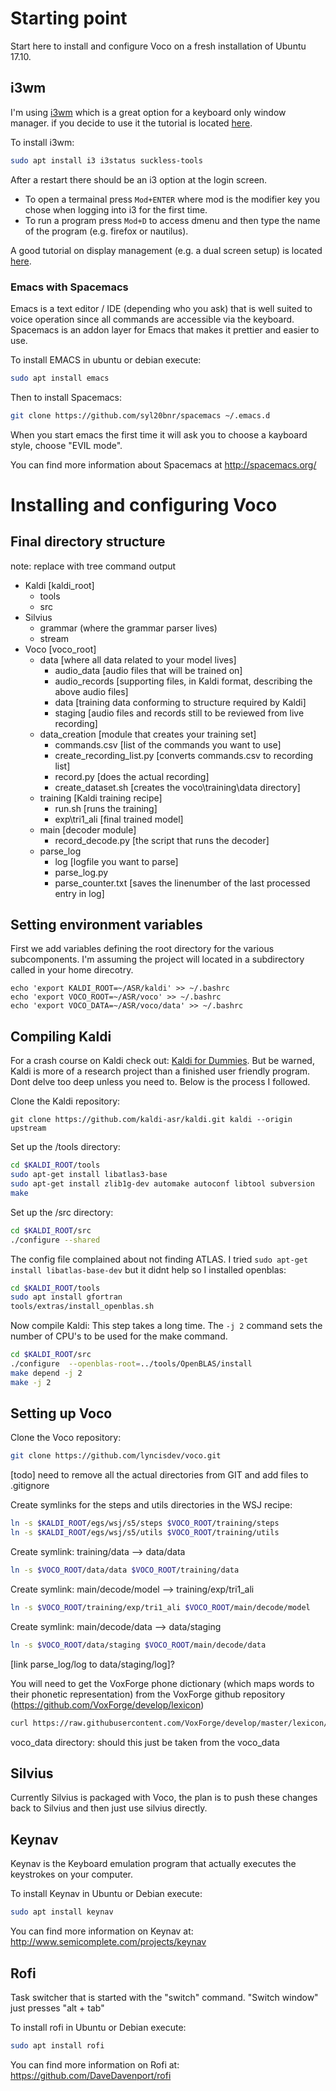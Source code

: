 # Starting point
Start here to install and configure Voco on a fresh installation of Ubuntu 17.10. 

## i3wm
I'm using [i3wm](https://i3wm.org/screenshots/) which is a great option for a keyboard only window manager. if you decide to use it the tutorial is located [here](https://i3wm.org/docs/userguide.html).

To install i3wm:
```bash
sudo apt install i3 i3status suckless-tools
```

After a restart there should be an i3 option at the login screen.  
- To open a termainal press ```Mod+ENTER``` where mod is the modifier key you chose when logging into i3 for the first time.  
- To run a program press ```Mod+D``` to access dmenu and then type the name of the program (e.g. firefox or nautilus).  

A good tutorial on display management (e.g. a dual screen setup) is located [here](http://christopherdecoster.com/posts/i3-wm/).

### Emacs with Spacemacs
Emacs is a text editor / IDE (depending who you ask) that is well suited to voice operation since all commands are accessible via the keyboard. Spacemacs is an addon layer for Emacs that makes it prettier and easier to use.  

To install EMACS in ubuntu or debian execute:
```bash
sudo apt install emacs
```

Then to install Spacemacs:
```bash
git clone https://github.com/syl20bnr/spacemacs ~/.emacs.d
```

When you start emacs the first time it will ask you to choose a kayboard style, choose "EVIL mode". 

You can find more information about Spacemacs at http://spacemacs.org/


# Installing and configuring Voco
## Final directory structure

note: replace with tree command output

- Kaldi [kaldi_root]
    - tools
    - src
- Silvius
    - grammar (where the grammar parser lives) 
    - stream 
- Voco [voco_root]
    - data [where all data related to your model lives]
        - audio_data [audio files that will be trained on]
        - audio_records [supporting files, in Kaldi format, describing the above audio files]
        - data [training data conforming to structure required by Kaldi]
        - staging [audio files and records still to be reviewed from live recording]
    - data_creation [module that creates your training set]
        - commands.csv [list of the commands you want to use]
        - create_recording_list.py [converts commands.csv to recording list]
        - record.py [does the actual recording]
        - create_dataset.sh [creates the voco\training\data directory]
    - training [Kaldi training recipe]
        - run.sh [runs the training]
        - exp\tri1_ali [final trained model]
    - main [decoder module]
        - record_decode.py [the script that runs the decoder]
    - parse_log
        - log [logfile you want to parse]
        - parse_log.py
        - parse_counter.txt [saves the linenumber of the last processed entry in log]
    


## Setting environment variables

First we add variables defining the root directory for the various subcomponents. I'm assuming the project will located in a subdirectory called <ASR> in your home direcotry.

```bashrc
echo 'export KALDI_ROOT=~/ASR/kaldi' >> ~/.bashrc
echo 'export VOCO_ROOT=~/ASR/voco' >> ~/.bashrc
echo 'export VOCO_DATA=~/ASR/voco/data' >> ~/.bashrc
```


## Compiling Kaldi

For a crash course on Kaldi check out: [Kaldi for Dummies](http://kaldi-asr.org/doc/kaldi_for_dummies.html). But be warned, Kaldi is more of a research project than a finished user friendly program. Dont delve too deep unless you need to. Below is the process I followed.


Clone the Kaldi repository:

```bashrc
git clone https://github.com/kaldi-asr/kaldi.git kaldi --origin upstream
```

Set up the /tools directory:


```bash
cd $KALDI_ROOT/tools
sudo apt-get install libatlas3-base
sudo apt-get install zlib1g-dev automake autoconf libtool subversion
make
```

Set up the /src directory:

```bash
cd $KALDI_ROOT/src
./configure --shared
```

The config file complained about not finding ATLAS. I tried ```sudo apt-get install libatlas-base-dev``` but it didnt help so I installed openblas:

```bash
cd $KALDI_ROOT/tools
sudo apt install gfortran
tools/extras/install_openblas.sh
```

Now compile Kaldi:
This step takes a long time. The ```-j 2``` command sets the number of CPU's to be used for the make command. 

```bash
cd $KALDI_ROOT/src
./configure  --openblas-root=../tools/OpenBLAS/install
make depend -j 2
make -j 2
```

## Setting up Voco

Clone the Voco repository:

```bash
git clone https://github.com/lyncisdev/voco.git
```

[todo] need to remove all the actual directories from GIT and add files to .gitignore


Create symlinks for the steps and utils directories in the WSJ recipe:

```bash
ln -s $KALDI_ROOT/egs/wsj/s5/steps $VOCO_ROOT/training/steps
ln -s $KALDI_ROOT/egs/wsj/s5/utils $VOCO_ROOT/training/utils
```

Create symlink: training/data --> data/data

```bash
ln -s $VOCO_ROOT/data/data $VOCO_ROOT/training/data
```

Create symlink: main/decode/model --> training/exp/tri1_ali

```bash
ln -s $VOCO_ROOT/training/exp/tri1_ali $VOCO_ROOT/main/decode/model
```


Create symlink: main/decode/data --> data/staging

```bash
ln -s $VOCO_ROOT/data/staging $VOCO_ROOT/main/decode/data
```

[link parse_log/log to data/staging/log]?




You will need to get the VoxForge phone dictionary (which maps words to their phonetic representation) from the VoxForge github repository (https://github.com/VoxForge/develop/lexicon)

```bash
curl https://raw.githubusercontent.com/VoxForge/develop/master/lexicon/VoxForgeDict.txt > $VOCO_ROOT/data_creation/VoxForgeDict
```



voco_data directory:
should this just be taken from the voco_data

## Silvius

Currently Silvius is packaged with Voco, the plan is to push these changes back to Silvius and then just use silvius directly.


## Keynav
Keynav is the Keyboard emulation program that actually executes the keystrokes on your computer.

To install Keynav in Ubuntu or Debian execute:
```bash
sudo apt install keynav
```

You can find more information on Keynav at: http://www.semicomplete.com/projects/keynav

## Rofi

Task switcher that is started with the "switch" command. "Switch window" just presses "alt + tab"

To install rofi in Ubuntu or Debian execute:
```bash
sudo apt install rofi
```

You can find more information on Rofi at: https://github.com/DaveDavenport/rofi

